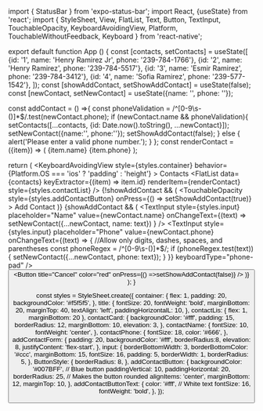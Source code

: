 import { StatusBar } from 'expo-status-bar';
import React, {useState} from 'react';
import { StyleSheet, View, FlatList, Text, Button, TextInput, TouchableOpacity, KeyboardAvoidingView, Platform, TouchableWithoutFeedback, Keyboard } from 'react-native';

export default function App () {
  const [contacts, setContacts] = useState([
    {id: '1', name: 'Henry Ramirez Jr', phone: '239-784-1766'},
    {id: '2', name: 'Henry Ramirez', phone: '239-784-5517'},
    {id: '3', name: 'Esmir Ramirez', phone: '239-784-3412'},
    {id: '4', name: 'Sofia Ramirez', phone: '239-577-1542'},
  ]);
  const [showAddContact, setShowAddContact] = useState(false); 
  const [newContact, setNewContact] = useState({name: '', phone: ''});
  
  const addContact = () =>{
    const phoneValidation = /^[0-9\s\-()]*$/.test(newContact.phone);
    if (newContact.name && phoneValidation){
      setContacts([...contacts, {id: Date.now().toString(), ...newContact}]);
      setNewContact({name:'', phone:''});
      setShowAddContact(false);
    } else {
      alert('Please enter a valid phone number.');
    }
  };
  const renderContact = ({item}) => (
    <TouchableOpacity style={styles.contactCard}>
      <Text style={styles.contactName}>{item.name}</Text>
      <Text style={styles.contactPhone}>{item.phone}</Text>
    </TouchableOpacity>
  );

  return (
    <TouchableWithoutFeedback onPress={Keyboard.dismiss}>
      <KeyboardAvoidingView 
        style={styles.container}
        behavior={Platform.OS === 'ios' ? 'padding' : 'height'}
        >
        <Text style={styles.title}>Contacts</Text>
        <FlatList
          data={contacts}
          keyExtractor={(item) => item.id}
          renderItem={renderContact}
          style={styles.contactList}
        />
        {!showAddContact && (
          <TouchableOpacity
            style={styles.addContactButton}
            onPress={() => setShowAddContact(true)}
          >
            <Text style={styles.addContactButtonText}>Add Contact</Text>
          </TouchableOpacity>
        )}
        {showAddContact && (
          <View style={styles.addContactForm}>
            <TextInput
              style={styles.input}
              placeholder="Name"
              value={newContact.name}
              onChangeText={(text) => 
                setNewContact({...newContact, name: text})
              }
            />
            <TextInput
              style={styles.input}
              placeholder="Phone"
              value={newContact.phone}
              onChangeText={(text) => {
                //Allow only digits, dashes, spaces, and parentheses
                const phoneRegex = /^[0-9\s\-()]*$/;
                if (phoneRegex.test(text)) {
                  setNewContact({...newContact, phone: text});
                }
              }}
              keyboardType="phone-pad"
            />
            <Button 
              title="Save" 
              onPress={addContact}
            />
            <Button 
              title="Cancel" 
              color="red" 
              onPress={() =>setShowAddContact(false)}
            />
          </View>
        )}
      </KeyboardAvoidingView>
    </TouchableWithoutFeedback>
  );
}

const styles = StyleSheet.create({
  container: {
    flex: 1,
    padding: 20,
    backgroundColor: '#f5f5f5',
  },
  title: {
    fontSize: 20,
    fontWeight: 'bold',
    marginBottom: 20,
    marginTop: 40,
    textAlign: 'left',
    paddingHorizontalL: 10,
  },
  contactLis: {
    flex: 1,
    marginBottom: 20
  },
  contactCard: {
    backgroundColor: '#fff', 
    padding: 15,
    borderRadius: 12,
    marginBottom: 10,
    elevation: 3,
  },
  contactName: {
    fontSize: 10,
    fontWeight: 'center',
  },
  contactPhone: {
    fontSize: 18,
    color: '#666',
  },
  addContactForm: {
    padding: 20,
    backgroundColor: '#fff',
    borderRadius:8,
    elevation: 8,
    justifyContent: 'flex-start',
  },
  input: {
    borderBottomWidth: 3,
    borderBottomColor: '#ccc',
    marginBottom: 15,
    fontSize: 16,
    padding: 5,
    borderWidth: 1,
    borderRadius: 5,
  },
  ButtonStyle: {
    borderRadius: 8,
  },
  addContactButton: {
    backgroundColor: '#007BFF', // Blue button
    paddingVertical: 10,
    paddingHorizontal: 20,
    borderRadius: 25, // Makes the button rounded
    alignItems: 'center',
    marginBottom: 12,
    marginTop: 10,
  },
  addContactButtonText: {
    color: '#fff', // White text
    fontSize: 16,
    fontWeight: 'bold',
  },
});
